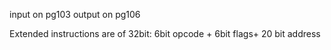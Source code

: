 input on pg103
output on pg106

Extended instructions are of 32bit:
6bit opcode + 6bit flags+ 20 bit address